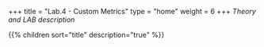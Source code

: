 +++
title = "Lab.4 - Custom Metrics"
type = "home"
weight = 6
+++
_Theory and LAB description_

{{% children sort="title" description="true" %}}